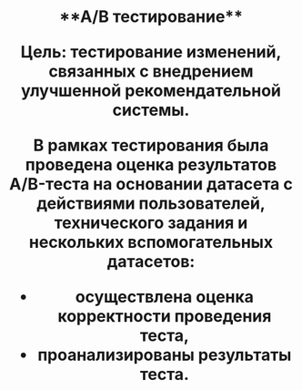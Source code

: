 <h1 align="center">**А/В тестирование**</a>

Цель: тестирование изменений, связанных с внедрением улучшенной рекомендательной системы.

В рамках тестирования была проведена оценка результатов A/B-теста на основании датасета с действиями пользователей, технического задания и нескольких вспомогательных датасетов:

- осуществлена оценка корректности проведения теста,
- проанализированы результаты теста.
